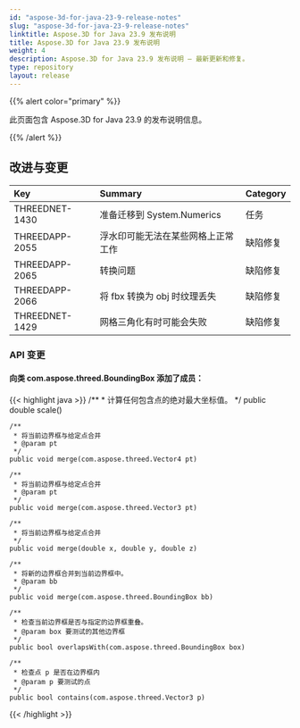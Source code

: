 ```yaml
---
id: "aspose-3d-for-java-23-9-release-notes"
slug: "aspose-3d-for-java-23-9-release-notes"
linktitle: Aspose.3D for Java 23.9 发布说明
title: Aspose.3D for Java 23.9 发布说明
weight: 4
description: Aspose.3D for Java 23.9 发布说明 – 最新更新和修复。
type: repository
layout: release
---
```


{{% alert color="primary" %}}

此页面包含 Aspose.3D for Java 23.9 的发布说明信息。

{{% /alert %}}
## **改进与变更**

|**Key**|**Summary**|**Category**|
| :- | :- | :- |
| THREEDNET-1430 | 准备迁移到 System.Numerics | 任务 |
| THREEDAPP-2055 | 浮水印可能无法在某些网格上正常工作 | 缺陷修复 |
| THREEDAPP-2065 | 转换问题 | 缺陷修复 |
| THREEDAPP-2066 | 将 fbx 转换为 obj 时纹理丢失 | 缺陷修复 |
| THREEDNET-1429 | 网格三角化有时可能会失败 | 缺陷修复 |


### API 变更


#### 向类 **com.aspose.threed.BoundingBox** 添加了成员：

{{< highlight java >}}
    /**
     * 计算任何包含点的绝对最大坐标值。
     */
    public double scale()

    /**
     * 将当前边界框与给定点合并
     * @param pt 
     */
    public void merge(com.aspose.threed.Vector4 pt)

    /**
     * 将当前边界框与给定点合并
     * @param pt 
     */
    public void merge(com.aspose.threed.Vector3 pt)

    /**
     * 将当前边界框与给定点合并
     */
    public void merge(double x, double y, double z)

    /**
     * 将新的边界框合并到当前边界框中。
     * @param bb 
     */
    public void merge(com.aspose.threed.BoundingBox bb)

    /**
     * 检查当前边界框是否与指定的边界框重叠。
     * @param box 要测试的其他边界框
     */
    public bool overlapsWith(com.aspose.threed.BoundingBox box)

    /**
     * 检查点 p 是否在边界框内
     * @param p 要测试的点
     */
    public bool contains(com.aspose.threed.Vector3 p)

{{< /highlight >}}